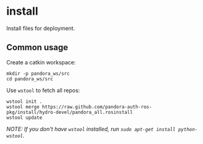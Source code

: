 install
=======

Install files for deployment.

## Common usage

Create a catkin workspace:
```
mkdir -p pandora_ws/src
cd pandora_ws/src
```

Use `wstool` to fetch all repos:
```
wstool init .
wstool merge https://raw.github.com/pandora-auth-ros-pkg/install/hydro-devel/pandora_all.rosinstall
wstool update
```

_NOTE: If you don't have `wstool` installed, run `sudo apt-get install python-wstool`._
